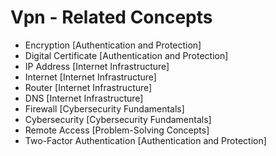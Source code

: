 # Vpn - Related Concepts

- Encryption [Authentication and Protection]
- Digital Certificate [Authentication and Protection]
- IP Address [Internet Infrastructure]
- Internet [Internet Infrastructure]
- Router [Internet Infrastructure]
- DNS [Internet Infrastructure]
- Firewall [Cybersecurity Fundamentals]
- Cybersecurity [Cybersecurity Fundamentals]
- Remote Access [Problem-Solving Concepts]
- Two-Factor Authentication [Authentication and Protection]
